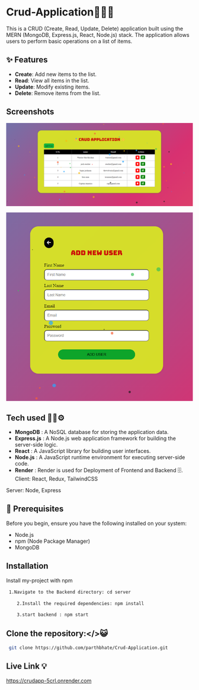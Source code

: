 
# Crud-Application👨🏻‍💻

This is a  CRUD (Create, Read, Update, Delete) application built using the MERN (MongoDB, Express.js, React, Node.js) stack.
The application allows users to perform basic operations on a list of items.


## ✨ Features

- **Create**: Add new items to the list.
- **Read**: View all items in the list.
- **Update**: Modify existing items.
- **Delete**: Remove items from the list.



## Screenshots

![App Screenshot](https://github.com/parthbhate/Crud-Application/blob/main/crudApp.png?raw=true)

![App Screenshott](https://github.com/parthbhate/Crud-Application/blob/main/newuser.png?raw=true)
## Tech used 🧑‍💻⚙️


- **MongoDB** : A NoSQL database for storing the application data.
- **Express.js**    : A Node.js web application framework for building the server-side logic.
- **React**  : A JavaScript library for building user interfaces.
- **Node.js** : A JavaScript runtime environment for executing server-side code. 
- **Render** :  Render is used for Deployment of Frontend and Backend 🗄️.
Client: React, Redux, TailwindCSS

Server: Node, Express
## 📜 Prerequisites
Before you begin, ensure you have the following installed on your system:

- Node.js
- npm (Node Package Manager)
- MongoDB








## Installation

Install my-project with npm

```bash
 1.Navigate to the Backend directory: cd server
```
```bash
    2.Install the required dependencies: npm install 
```
```bash
    3.start backend : npm start
  ```
##  **Clone the repository:**</>😺

  ```bash
   git clone https://github.com/parthbhate/Crud-Application.git
```

   
## Live Link 💡
https://crudapp-5crl.onrender.com